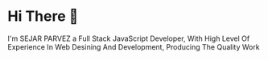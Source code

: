 # Hi There 👋

I'm SEJAR PARVEZ a Full Stack JavaScript Developer, 
With High Level Of Experience In Web Desining And Development, Producing The Quality Work
